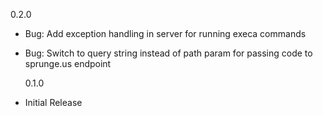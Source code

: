 0.2.0

- Bug: Add exception handling in server for running execa commands
- Bug: Switch to query string instead of path param for passing code to sprunge.us endpoint

  0.1.0

- Initial Release
